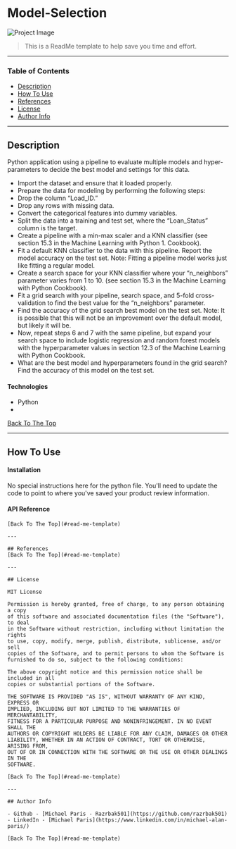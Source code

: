 # Model-Selection

![Project Image](project-image-url)

> This is a ReadMe template to help save you time and effort.

---

### Table of Contents
<!-- You're sections headers will be used to reference location of destination. -->

- [Description](#description)
- [How To Use](#how-to-use)
- [References](#references)
- [License](#license)
- [Author Info](#author-info)

---

## Description

Python application using a pipeline to evaluate multiple models and hyper-parameters to decide the best model and settings for this data.
- Import the dataset and ensure that it loaded properly.
- Prepare the data for modeling by performing the following steps:
- Drop the column “Load_ID.”
- Drop any rows with missing data.
- Convert the categorical features into dummy variables.
- Split the data into a training and test set, where the “Loan_Status” column is the target.
- Create a pipeline with a min-max scaler and a KNN classifier (see section 15.3 in the Machine Learning with Python 1. Cookbook).
- Fit a default KNN classifier to the data with this pipeline. Report the model accuracy on the test set. Note: Fitting a pipeline model works just like fitting a regular model.
- Create a search space for your KNN classifier where your “n_neighbors” parameter varies from 1 to 10. (see section 15.3 in the Machine Learning with Python Cookbook).
- Fit a grid search with your pipeline, search space, and 5-fold cross-validation to find the best value for the “n_neighbors” parameter.
- Find the accuracy of the grid search best model on the test set. Note: It is possible that this will not be an improvement over the default model, but likely it will be.
- Now, repeat steps 6 and 7 with the same pipeline, but expand your search space to include logistic regression and random forest models with the hyperparameter values in section 12.3 of the Machine Learning with Python Cookbook.
- What are the best model and hyperparameters found in the grid search? Find the accuracy of this model on the test set.


#### Technologies

- Python
- 

[Back To The Top](#read-me-template)

---

## How To Use

#### Installation

No special instructions here for the python file.  You'll need to update the code to point to where you've saved your product review information.

#### API Reference

```
[Back To The Top](#read-me-template)

---

## References
[Back To The Top](#read-me-template)

---

## License

MIT License

Permission is hereby granted, free of charge, to any person obtaining a copy
of this software and associated documentation files (the "Software"), to deal
in the Software without restriction, including without limitation the rights
to use, copy, modify, merge, publish, distribute, sublicense, and/or sell
copies of the Software, and to permit persons to whom the Software is
furnished to do so, subject to the following conditions:

The above copyright notice and this permission notice shall be included in all
copies or substantial portions of the Software.

THE SOFTWARE IS PROVIDED "AS IS", WITHOUT WARRANTY OF ANY KIND, EXPRESS OR
IMPLIED, INCLUDING BUT NOT LIMITED TO THE WARRANTIES OF MERCHANTABILITY,
FITNESS FOR A PARTICULAR PURPOSE AND NONINFRINGEMENT. IN NO EVENT SHALL THE
AUTHORS OR COPYRIGHT HOLDERS BE LIABLE FOR ANY CLAIM, DAMAGES OR OTHER
LIABILITY, WHETHER IN AN ACTION OF CONTRACT, TORT OR OTHERWISE, ARISING FROM,
OUT OF OR IN CONNECTION WITH THE SOFTWARE OR THE USE OR OTHER DEALINGS IN THE
SOFTWARE.

[Back To The Top](#read-me-template)

---

## Author Info

- Github - [Michael Paris - Razrbak501](https://github.com/razrbak501)
- LinkedIn - [Michael Paris](https://www.linkedin.com/in/michael-alan-paris/)

[Back To The Top](#read-me-template)
